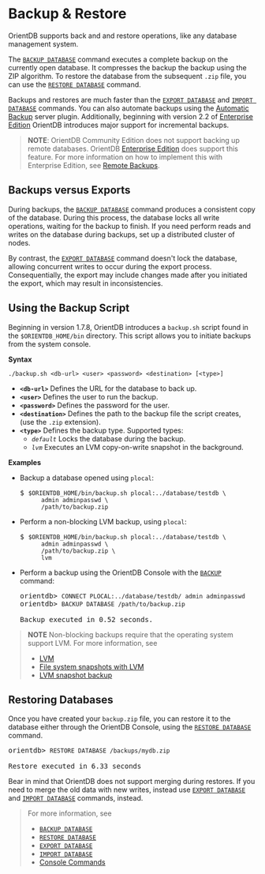 # Backup & Restore

OrientDB supports back and and restore operations, like any database management system.

The [`BACKUP DATABASE`](Console-Command-Backup.md) command executes a complete backup on the currently open database.  It compresses the backup the backup using the ZIP algorithm.  To restore the database from the subsequent `.zip` file, you can use the [`RESTORE DATABASE`](Console-Command-Restore.md) command.

Backups and restores are much faster than the [`EXPORT DATABASE`](Console-Command-Export.md) and [`IMPORT DATABASE`](Console-Command-Import.md) commands.  You can also automate backups using the [Automatic Backup](Automatic-Backup.md) server plugin.  Additionally, beginning with version 2.2 of [Enterprise Edition](Enterprise-Edition.md) OrientDB introduces major support for incremental backups.

>**NOTE**: OrientDB Community Edition does not support backing up remote databases.  OrientDB [Enterprise Edition](http://www.orientechnologies.com/orientdb-enterprise/) does support this feature.  For more information on how to implement this with Enterprise Edition, see [Remote Backups](http://www.orientechnologies.com/enterprise/last/servermanagement.html).

## Backups versus Exports

During backups, the [`BACKUP DATABASE`](Console-Command-Backup.md) command produces a consistent copy of the database.  During this process, the database locks all write operations, waiting for the backup to finish.  If you need perform reads and writes on the database during backups, set up a distributed cluster of nodes.

By contrast, the [`EXPORT DATABASE`](Console-Command-Export.md) command doesn't lock the database, allowing concurrent writes to occur during the export process.  Consequentially, the export may include changes made after you initiated the export, which may result in inconsistencies.

## Using the Backup Script

Beginning in version 1.7.8, OrientDB introduces a `backup.sh` script found in the `$ORIENTDB_HOME/bin` directory.  This script allows you to initiate backups from the system console.

**Syntax**

```
./backup.sh <db-url> <user> <password> <destination> [<type>]
```

- **`<db-url>`** Defines the URL for the database to back up.
- **`<user>`** Defines the user to run the backup.
- **`<password>`** Defines the password for the user.
- **`<destination>`** Defines the path to the backup file the script creates, (use the `.zip` extension).
- **`<type>`** Defines the backup type.  Supported types:
  - *`default`* Locks the database during the backup.
  - *`lvm`* Executes an LVM copy-on-write snapshot in the background.


**Examples**

- Backup a database opened using `plocal`:

  <pre>
  $ <code class="lang-sh userinput">$ORIENTDB_HOME/bin/backup.sh plocal:../database/testdb \
        admin adminpasswd \
		/path/to/backup.zip</code>
  </pre>

- Perform a non-blocking LVM backup, using `plocal`:

  <pre>
  $ <code class='lang-sh userinput'>$ORIENTDB_HOME/bin/backup.sh plocal:../database/testdb \
        admin adminpasswd \
		/path/to/backup.zip \
		lvm</code>
  </pre>


- Perform a backup using the OrientDB Console with the [`BACKUP`](Console-Command-Backup.md) command:

  <pre>
  orientdb> <code class='lang-sql userinput'>CONNECT PLOCAL:../database/testdb/ admin adminpasswd</code>
  orientdb> <code class='lang-sql userinput'>BACKUP DATABASE /path/to/backup.zip</code>
  
  Backup executed in 0.52 seconds.
  </pre>

>**NOTE** Non-blocking backups require that the operating system support LVM.  For more information, see
>- [LVM](http://en.wikipedia.org/wiki/Logical_Volume_Manager_%28Linux%29)
>- [File system snapshots with LVM](http://arstechnica.com/information-technology/2004/10/linux-20041013/) 
>- [LVM snapshot backup](http://www.tldp.org/HOWTO/LVM-HOWTO/snapshots_backup.html)


## Restoring Databases

Once you have created your `backup.zip` file, you can restore it to the database either through the OrientDB Console, using the [`RESTORE DATABASE`](Console-Command-Restore.md) command.  

<pre>
orientdb> <code class='lang-sql userinput'>RESTORE DATABASE /backups/mydb.zip</code>

Restore executed in 6.33 seconds
</pre>

Bear in mind that OrientDB does not support merging during restores.  If you need to merge the old data with new writes, instead use [`EXPORT DATABASE`](Console-Command-Export.md) and [`IMPORT DATABASE`](Console-Command-Export.md) commands, instead.


>For more information, see
>
>- [`BACKUP DATABASE`](Console-Command-Backup.md)
>- [`RESTORE DATABASE`](Console-Command-Restore.md)
>- [`EXPORT DATABASE`](Console-Command-Export.md)
>- [`IMPORT DATABASE`](Console-Command-Import.md)
>- [Console Commands](Console-Commands.md)
